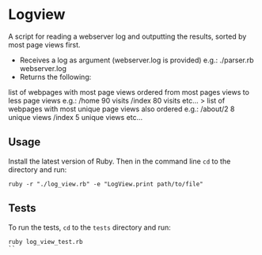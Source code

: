 # Logview

A script for reading a webserver log and outputting the results, sorted by most page views first. 

* Receives a log as argument (webserver.log is provided) e.g.: ./parser.rb webserver.log
* Returns the following:

list of webpages with most page views ordered from most pages views to less page views e.g.:
/home 90 visits /index 80 visits etc... > list of webpages with most unique page views also ordered
e.g.:
/about/2 8 unique views /index 5 unique views etc...

## Usage
Install the latest version of Ruby. Then in the command line `cd` to the directory and run:
```
ruby -r "./log_view.rb" -e "LogView.print path/to/file"
```

## Tests
To run the tests, `cd` to the `tests` directory and run:
```
ruby log_view_test.rb
``
